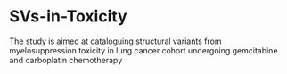 # SVs-in-Toxicity
The study is aimed at cataloguing structural variants from myelosuppression toxicity in lung cancer cohort undergoing gemcitabine and carboplatin chemotherapy
